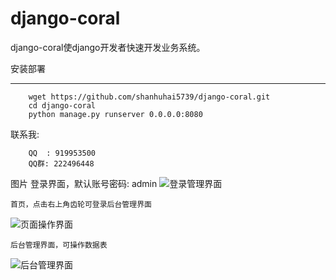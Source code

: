 django-coral
============

django-coral使django开发者快速开发业务系统。


安装部署
*******
    
```
    wget https://github.com/shanhuhai5739/django-coral.git
    cd django-coral
    python manage.py runserver 0.0.0.0:8080
```



联系我:
```
    QQ  : 919953500
    QQ群: 222496448
```



图片
    登录界面，默认账号密码: admin
![登录管理界面](https://github.com/shanhuhai5739/django-coral/blob/master/static/img/djang-coral/coral-login.png)

    首页，点击右上角齿轮可登录后台管理界面
![页面操作界面](https://github.com/shanhuhai5739/django-coral/blob/master/static/img/djang-coral/coral-dashboard.png)

    后台管理界面，可操作数据表
![后台管理界面](https://github.com/shanhuhai5739/django-coral/blob/master/static/img/djang-coral/coral-admin.png)


